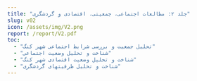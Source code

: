 ```yaml
---
title: "جلد ۲: مطالعات اجتماعی، جمعیتی، اقتصادی و گردشگری"
slug: v02
icon: /assets/img/V2.png
report: /report/V2.pdf
toc:
  - "تحلیل جمعیت و بررسی شرایط اجتماعی شهر کنگ"
  - "شناخت و تحلیل وضعیت اجتماعی"
  - "شناخت و تحلیل وضعیت اقتصادی شهر کنگ"
  - "شناخت و تحلیل ظرفیتهای گردشگری"
---
```

